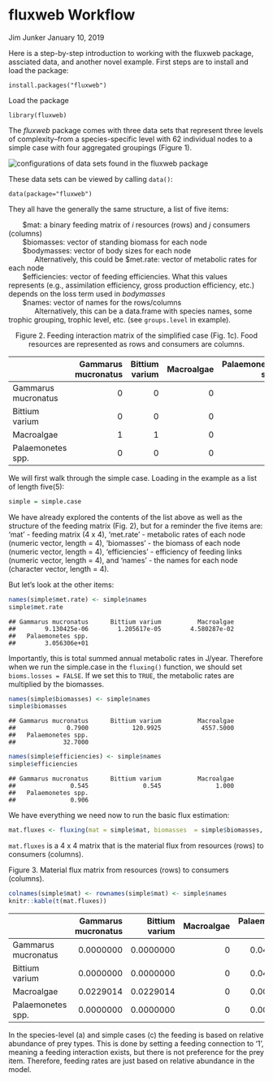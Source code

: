 fluxweb Workflow
================
Jim Junker
January 10, 2019

Here is a step-by-step introduction to working with the fluxweb package,
assciated data, and another novel example. First steps are to install
and load the package:

`install.packages("fluxweb")`

Load the package

`library(fluxweb)`

The *fluxweb* package comes with three data sets that represent three
levels of complexity–from a species-specific level with 62 individual
nodes to a simple case with four aggregated groupings (Figure 1).

![configurations of data sets found in the fluxweb
package](C:/Users/Junker/Documents/Projects/fluxweb_exploratory/README-files/Gauzens-et-al-2017_fig-1.png)

These data sets can be viewed by calling `data()`:

`data(package="fluxweb")`

They all have the generally the same structure, a list of five items:

       $mat: a binary feeding matrix of *i* resources (rows) and *j*
consumers (columns)  
       $biomasses: vector of standing biomass for each node  
       $bodymasses: vector of body sizes for each node  
             Alternatively, this could be $met.rate: vector of metabolic
rates for each node  
       $efficiencies: vector of feeding efficiencies. What this values
represents (e.g., assimilation efficiency, gross production efficiency,
etc.) depends on the loss term used in *bodymasses*  
       $names: vector of names for the rows/columns  
             Alternatively, this can be a data.frame with species names,
some trophic grouping, trophic level, etc. (see `groups.level` in
example).

<center>

Figure 2. Feeding interaction matrix of the simplified case (Fig. 1c).
Food resources are represented as rows and consumers are
columns.

|                     | Gammarus mucronatus | Bittium varium | Macroalgae | Palaemonetes spp. |
| ------------------- | ------------------: | -------------: | ---------: | ----------------: |
| Gammarus mucronatus |                   0 |              0 |          0 |                 1 |
| Bittium varium      |                   0 |              0 |          0 |                 1 |
| Macroalgae          |                   1 |              1 |          0 |                 0 |
| Palaemonetes spp.   |                   0 |              0 |          0 |                 0 |

</center>

We will first walk through the simple case. Loading in the example as a
list of length five(5):

``` r
simple = simple.case
```

We have already explored the contents of the list above as well as the
structure of the feeding matrix (Fig. 2), but for a reminder the five
items are: ‘mat’ - feeding matrix (4 x 4), ‘met.rate’ - metabolic rates
of each node (numeric vector, length = 4), ‘biomasses’ - the biomass of
each node (numeric vector, length = 4), ‘efficiencies’ - efficiency of
feeding links (numeric vector, length = 4), and ‘names’ - the names for
each node (character vector, length = 4).

But let’s look at the other items:

``` r
names(simple$met.rate) <- simple$names
simple$met.rate
```

    ## Gammarus mucronatus      Bittium varium          Macroalgae 
    ##        9.130425e-06        1.205617e-05        4.580287e-02 
    ##   Palaemonetes spp. 
    ##        3.056306e+01

Importantly, this is total summed annual metabolic rates in J/year.
Therefore when we run the simple.case in the `fluxing()` function, we
should set `bioms.losses = FALSE`. If we set this to `TRUE`, the
metabolic rates are multiplied by the biomasses.

``` r
names(simple$biomasses) <- simple$names
simple$biomasses
```

    ## Gammarus mucronatus      Bittium varium          Macroalgae 
    ##              0.7900            120.9925           4557.5000 
    ##   Palaemonetes spp. 
    ##             32.7000

``` r
names(simple$efficiencies) <- simple$names
simple$efficiencies
```

    ## Gammarus mucronatus      Bittium varium          Macroalgae 
    ##               0.545               0.545               1.000 
    ##   Palaemonetes spp. 
    ##               0.906

We have everything we need now to run the basic flux
estimation:

``` r
mat.fluxes <- fluxing(mat = simple$mat, biomasses  = simple$biomasses, losses = simple$met.rate, efficiencies = simple$efficiencies, bioms.prefs = FALSE, bioms.losses = FALSE, ef.level = "pred")
```

`mat.fluxes` is a 4 x 4 matrix that is the material flux from resources
(rows) to consumers (columns).

Figure 3. Material flux matrix from resources (rows) to consumers
(columns).

``` r
colnames(simple$mat) <- rownames(simple$mat) <- simple$names
knitr::kable(t(mat.fluxes))
```

|                     | Gammarus mucronatus | Bittium varium | Macroalgae | Palaemonetes spp. |
| ------------------- | ------------------: | -------------: | ---------: | ----------------: |
| Gammarus mucronatus |           0.0000000 |      0.0000000 |          0 |         0.0420377 |
| Bittium varium      |           0.0000000 |      0.0000000 |          0 |         0.0420431 |
| Macroalgae          |           0.0229014 |      0.0229014 |          0 |         0.0000000 |
| Palaemonetes spp.   |           0.0000000 |      0.0000000 |          0 |         0.0000000 |

In the species-level (a) and simple cases (c) the feeding is based on
relative abundance of prey types. This is done by setting a feeding
connection to ‘1’, meaning a feeding interaction exists, but there is
not preference for the prey item. Therefore, feeding rates are just
based on relative abundance in the
model.

<!-- stepping through the example of moderate complexity that has some aggregation of prey and food items is the most useful to understand how we can alter the interactions to  -->
